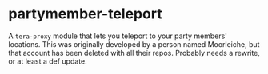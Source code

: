 # partymember-teleport
A `tera-proxy` module that lets you teleport to your party members' locations. This was originally developed by a person named Moorleiche, but that account has been deleted with all their repos. Probably needs a rewrite, or at least a def update.
